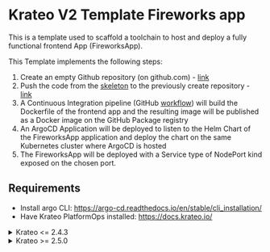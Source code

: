 # Krateo V2 Template Fireworks app

This is a template used to scaffold a toolchain to host and deploy a fully functional frontend App (FireworksApp).

This Template implements the following steps:
1. Create an empty Github repository (on github.com) - [link](https://github.com/krateoplatformops/krateo-v2-template-fireworksapp/blob/main/chart/templates/git-repo.yaml)
2. Push the code from the [skeleton](https://github.com/krateoplatformops/krateo-v2-template-fireworksapp/tree/main/skeleton) to the previously create repository - [link](https://github.com/krateoplatformops/krateo-v2-template-fireworksapp/blob/main/chart/templates/git-clone.yaml)
3. A Continuous Integration pipeline (GitHub [workflow](https://github.com/krateoplatformops/krateo-v2-template-fireworksapp/blob/main/skeleton/.github/workflows/ci.yml)) will build the Dockerfile of the frontend app and the resulting image will be published as a Docker image on the GitHub Package registry
4. An ArgoCD Application will be deployed to listen to the Helm Chart of the FireworksApp application and deploy the chart on the same Kubernetes cluster where ArgoCD is hosted
5. The FireworksApp will be deployed with a Service type of NodePort kind exposed on the chosen port.

## Requirements

- Install argo CLI: https://argo-cd.readthedocs.io/en/stable/cli_installation/
- Have Krateo PlatformOps installed: https://docs.krateo.io/

<details>
  <summary>Krateo <= 2.4.3</summary>

  ### Setup toolchain on krateo-system namespace

  ```sh
  helm repo add krateo https://charts.krateo.io
  helm repo update krateo
  helm install github-provider krateo/github-provider --namespace krateo-system --create-namespace --wait --version 0.2.2
  helm install git-provider krateo/git-provider --namespace krateo-system --create-namespace --wait --version 0.10.1
  helm repo add argo https://argoproj.github.io/argo-helm
  helm repo update argo
  helm install argocd argo/argo-cd --namespace krateo-system --create-namespace --wait --version 8.0.17
  ```

  ### Create a *krateo-account* user on ArgoCD

  ```sh
  kubectl patch configmap argocd-cm -n krateo-system --patch '{"data": {"accounts.krateo-account": "apiKey, login"}}'
  kubectl patch configmap argocd-rbac-cm -n krateo-system --patch '{"data": {"policy.default": "role:readonly"}}'
  ```

  ### Generate a token for *krateo-account* user

  In order to generate a token, follow this instructions:

  ```sh
  kubectl port-forward service/argocd-server -n krateo-system 8443:443
  ```

  Open a new terminal and execute the following commands:

  ```sh
  PASSWORD=$(kubectl -n krateo-system get secret argocd-initial-admin-secret -o jsonpath="{.data.password}" | base64 -d)
  argocd login localhost:8443 --insecure --username admin --password $PASSWORD
  argocd account list
  TOKEN=$(argocd account generate-token --account krateo-account)

  cat <<EOF | kubectl apply -f -
  apiVersion: v1
  kind: Secret
  type: Opaque
  metadata:
    name: argocd-endpoint
    namespace: krateo-system
  stringData:
    insecure: "true"
    server-url: https://argocd-server.krateo-system.svc:443
    token: $TOKEN
  EOF
  ```

  ### Generate a token for GitHub user

  In order to generate a token, follow this instructions: https://docs.github.com/en/authentication/keeping-your-account-and-data-secure/managing-your-personal-access-tokens#creating-a-personal-access-token-classic

  Give the following permissions: delete:packages, delete_repo, repo, workflow, write:packages

  Substitute the <PAT> value with the generated token:

  ```sh
  cat <<EOF | kubectl apply -f -
  apiVersion: v1
  stringData:
    token: <PAT>
  kind: Secret
  metadata:
    name: github-repo-creds
    namespace: krateo-system
  type: Opaque
  EOF
  ```

  ### Create a *fireworksapp-system* namespace

  ```sh
  kubectl create ns fireworksapp-system
  ```

  ## How to install

  ```sh
  kubectl apply -f https://raw.githubusercontent.com/krateoplatformops/krateo-v2-template-fireworksapp/refs/tags/1.1.15/compositiondefinition.yaml
  kubectl apply -f https://raw.githubusercontent.com/krateoplatformops/krateo-v2-template-fireworksapp/refs/tags/1.1.15/customform.yaml
  ```

</details>

<details>
  <summary>Krateo >= 2.5.0</summary>

  ### Setup toolchain on krateo-system namespace

  ```sh
  helm repo add krateo https://charts.krateo.io
  helm repo update krateo
  helm install github-provider-kog krateo/github-provider-kog --namespace krateo-system --create-namespace --wait --version 0.0.6
  helm install git-provider krateo/git-provider --namespace krateo-system --create-namespace --wait --version 0.10.1
  helm repo add argo https://argoproj.github.io/argo-helm
  helm repo update argo
  helm install argocd argo/argo-cd --namespace krateo-system --create-namespace --wait --version 8.0.17
  ```

  ### Create a *krateo-account* user on ArgoCD

  ```sh
  kubectl patch configmap argocd-cm -n krateo-system --patch '{"data": {"accounts.krateo-account": "apiKey, login"}}'
  kubectl patch configmap argocd-rbac-cm -n krateo-system --patch '{"data": {"policy.default": "role:readonly"}}'
  ```

  ### Generate a token for *krateo-account* user

  In order to generate a token, follow this instructions:

  ```sh
  kubectl port-forward service/argocd-server -n krateo-system 8443:443
  ```

  Open a new terminal and execute the following commands:

  ```sh
  PASSWORD=$(kubectl -n krateo-system get secret argocd-initial-admin-secret -o jsonpath="{.data.password}" | base64 -d)
  argocd login localhost:8443 --insecure --username admin --password $PASSWORD
  argocd account list
  TOKEN=$(argocd account generate-token --account krateo-account)

  cat <<EOF | kubectl apply -f -
  apiVersion: v1
  kind: Secret
  type: Opaque
  metadata:
    name: argocd-endpoint
    namespace: krateo-system
  stringData:
    insecure: "true"
    server-url: https://argocd-server.krateo-system.svc:443
    token: $TOKEN
  EOF
  ```

  ### Generate a token for GitHub user

  In order to generate a token, follow this instructions: https://docs.github.com/en/authentication/keeping-your-account-and-data-secure/managing-your-personal-access-tokens#creating-a-personal-access-token-classic

  Give the following permissions: delete:packages, delete_repo, repo, workflow, write:packages

  Substitute the <PAT> value with the generated token:

  ```sh
  cat <<EOF | kubectl apply -f -
  apiVersion: v1
  stringData:
    token: <PAT>
  kind: Secret
  metadata:
    name: github-repo-creds
    namespace: krateo-system
  type: Opaque
  EOF
  ```

  ### Wait for GitHub Provider to be ready

  ```sh
  until kubectl get deployment github-provider-kog-repo-controller -n krateo-system &>/dev/null; do
    echo "Waiting for Repo controller deployment to be created..."
    sleep 5
  done
  kubectl wait deployments github-provider-kog-repo-controller --for condition=Available=True --namespace krateo-system --timeout=300s

  ```

  ### Create a *fireworksapp-system* namespace

  ```sh
  kubectl create ns fireworksapp-system
  ```

  ### Create a BearerAuth Custom Resource

  Create a BearerAuth Custom Resource to make the GitHub Provider able to authenticate with the GitHub API using the previously created token.

  ```sh
  cat <<EOF | kubectl apply -f -
  apiVersion: github.kog.krateo.io/v1alpha1
  kind: BearerAuth
  metadata:
    name: bearer-github-ref
    namespace: fireworksapp-system
  spec:
    tokenRef:
      key: token
      name: github-repo-creds
      namespace: krateo-system
  EOF
  ```

  ## How to install

  ```sh
  kubectl apply -f https://raw.githubusercontent.com/krateoplatformops/krateo-v2-template-fireworksapp/refs/tags/2.0.1/portal/compositiondefinition.yaml
  kubectl apply -f https://raw.githubusercontent.com/krateoplatformops/krateo-v2-template-fireworksapp/refs/tags/2.0.1/portal/restaction.fireworksapp-compositiondefinition.yaml
  ```

  ## Form not ordered in alphabetical order

  ```sh
  kubectl apply -f https://raw.githubusercontent.com/krateoplatformops/krateo-v2-template-fireworksapp/refs/tags/2.0.1/portal/not-ordered/button.fireworksapp-template-panel-button-schema-notordered.yaml
  kubectl apply -f https://raw.githubusercontent.com/krateoplatformops/krateo-v2-template-fireworksapp/refs/tags/2.0.1/portal/not-ordered/form.fireworksapp-form-notordered.yaml
  kubectl apply -f https://raw.githubusercontent.com/krateoplatformops/krateo-v2-template-fireworksapp/refs/tags/2.0.1/portal/not-ordered/panel.fireworksapp-template-panel-schema-notordered.yaml
  kubectl apply -f https://raw.githubusercontent.com/krateoplatformops/krateo-v2-template-fireworksapp/refs/tags/2.0.1/portal/not-ordered/paragraph.fireworksapp-template-panel-paragraph-schema-notordered.yaml
  kubectl apply -f https://raw.githubusercontent.com/krateoplatformops/krateo-v2-template-fireworksapp/refs/tags/2.0.1/portal/not-ordered/restaction.fireworksapp-schema-notordered.yaml
  kubectl apply -f https://raw.githubusercontent.com/krateoplatformops/krateo-v2-template-fireworksapp/refs/tags/2.0.1/portal/not-ordered/restaction.fireworksapp-template-restaction-cleanup-schema-notordered.yaml
  ```

  ## Form ordered in alphabetical order

  ```sh
  kubectl apply -f https://raw.githubusercontent.com/krateoplatformops/krateo-v2-template-fireworksapp/refs/tags/2.0.1/portal/ordered/button.fireworksapp-template-panel-button-schema-notordered.yaml
  kubectl apply -f https://raw.githubusercontent.com/krateoplatformops/krateo-v2-template-fireworksapp/refs/tags/2.0.1/portal/ordered/form.fireworksapp-form-notordered.yaml
  kubectl apply -f https://raw.githubusercontent.com/krateoplatformops/krateo-v2-template-fireworksapp/refs/tags/2.0.1/portal/ordered/panel.fireworksapp-template-panel-schema-notordered.yaml
  kubectl apply -f https://raw.githubusercontent.com/krateoplatformops/krateo-v2-template-fireworksapp/refs/tags/2.0.1/portal/ordered/paragraph.fireworksapp-template-panel-paragraph-schema-notordered.yaml
  kubectl apply -f https://raw.githubusercontent.com/krateoplatformops/krateo-v2-template-fireworksapp/refs/tags/2.0.1/portal/ordered/restaction.fireworksapp-schema-notordered.yaml
  kubectl apply -f https://raw.githubusercontent.com/krateoplatformops/krateo-v2-template-fireworksapp/refs/tags/2.0.1/portal/ordered/restaction.fireworksapp-template-restaction-cleanup-schema-notordered.yaml
  ```

</details>